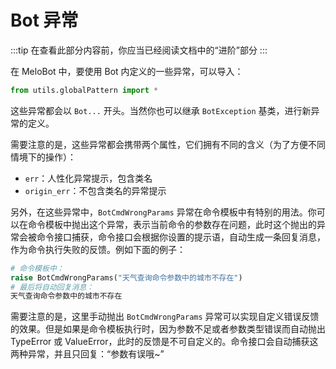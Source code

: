 
# Bot 异常

:::tip
在查看此部分内容前，你应当已经阅读文档中的“进阶”部分
:::

在 MeloBot 中，要使用 Bot 内定义的一些异常，可以导入：
```python
from utils.globalPattern import *
```
这些异常都会以 `Bot...` 开头。当然你也可以继承 `BotException` 基类，进行新异常的定义。

需要注意的是，这些异常都会携带两个属性，它们拥有不同的含义（为了方便不同情境下的操作）：
- `err`：人性化异常提示，包含类名
- `origin_err`：不包含类名的异常提示

另外，在这些异常中，`BotCmdWrongParams` 异常在命令模板中有特别的用法。你可以在命令模板中抛出这个异常，表示当前命令的参数存在问题，此时这个抛出的异常会被命令接口捕获，命令接口会根据你设置的提示语，自动生成一条回复消息，作为命令执行失败的反馈。例如下面的例子：

```python
# 命令模板中：
raise BotCmdWrongParams("天气查询命令参数中的城市不存在")
# 最后将自动回复消息：
天气查询命令参数中的城市不存在
```

需要注意的是，这里手动抛出 `BotCmdWrongParams` 异常可以实现自定义错误反馈的效果。但是如果是命令模板执行时，因为参数不足或者参数类型错误而自动抛出 TypeError 或 ValueError，此时的反馈是不可自定义的。命令接口会自动捕获这两种异常，并且只回复：“参数有误哦~”
